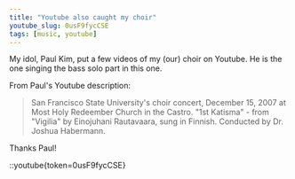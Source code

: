 ```yaml
---
title: "Youtube also caught my choir"
youtube_slug: 0usF9fycCSE
tags: [music, youtube]
---
```


My idol, Paul Kim, put a few videos of my (our) choir on Youtube. He is the one singing the bass solo part in this one.

From Paul's Youtube description:

> San Francisco State University's choir concert, December 15, 2007 at Most
> Holy Redeember Church in the Castro. "1st Katisma" - from "Vigilia" by
> Einojuhani Rautavaara, sung in Finnish. Conducted by Dr. Joshua Habermann.

Thanks Paul!

::youtube{token=0usF9fycCSE}
